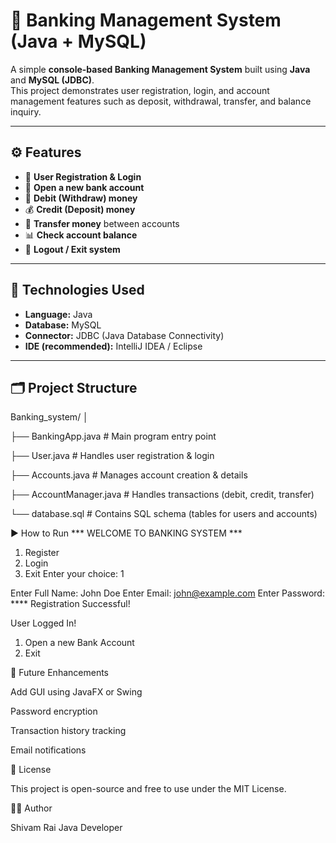 # 🏦 Banking Management System (Java + MySQL)

A simple **console-based Banking Management System** built using **Java** and **MySQL (JDBC)**.  
This project demonstrates user registration, login, and account management features such as deposit, withdrawal, transfer, and balance inquiry.

---

## ⚙️ Features

- 👤 **User Registration & Login**
- 🏧 **Open a new bank account**
- 💸 **Debit (Withdraw) money**
- 💰 **Credit (Deposit) money**
- 🔁 **Transfer money** between accounts
- 📊 **Check account balance**
- 🚪 **Logout / Exit system**

---

## 🧠 Technologies Used

- **Language:** Java
- **Database:** MySQL
- **Connector:** JDBC (Java Database Connectivity)
- **IDE (recommended):** IntelliJ IDEA / Eclipse

---

## 🗂️ Project Structure

Banking_system/
│

├── BankingApp.java # Main program entry point

├── User.java # Handles user registration & login

├── Accounts.java # Manages account creation & details

├── AccountManager.java # Handles transactions (debit, credit, transfer)

└── database.sql # Contains SQL schema (tables for users and accounts)

▶️ How to Run
*** WELCOME TO BANKING SYSTEM ***

1. Register
2. Login
3. Exit
   Enter your choice: 1

Enter Full Name: John Doe
Enter Email: john@example.com
Enter Password: ****
Registration Successful!

User Logged In!
1. Open a new Bank Account
2. Exit


🚀 Future Enhancements

Add GUI using JavaFX or Swing

Password encryption

Transaction history tracking

Email notifications

🧾 License

This project is open-source and free to use under the MIT License.

👨‍💻 Author

Shivam Rai
Java Developer
